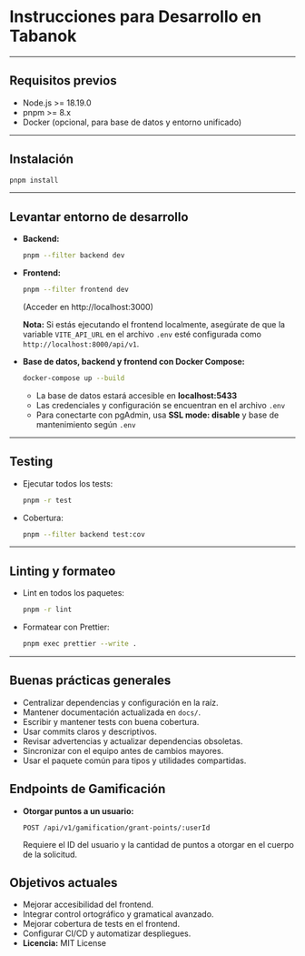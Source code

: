 # Instrucciones para Desarrollo en Tabanok

---

## Requisitos previos

- Node.js >= 18.19.0
- pnpm >= 8.x
- Docker (opcional, para base de datos y entorno unificado)

---

## Instalación

```bash
pnpm install
```

---

## Levantar entorno de desarrollo

- **Backend:**

  ```bash
  pnpm --filter backend dev
  ```

- **Frontend:**

  ```bash
  pnpm --filter frontend dev
  ```
  (Acceder en http://localhost:3000)

  **Nota:** Si estás ejecutando el frontend localmente, asegúrate de que la variable `VITE_API_URL` en el archivo `.env` esté configurada como `http://localhost:8000/api/v1`.

- **Base de datos, backend y frontend con Docker Compose:**

  ```bash
  docker-compose up --build
  ```

  - La base de datos estará accesible en **localhost:5433**
  - Las credenciales y configuración se encuentran en el archivo `.env`
  - Para conectarte con pgAdmin, usa **SSL mode: disable** y base de mantenimiento según `.env`

---

## Testing

- Ejecutar todos los tests:

  ```bash
  pnpm -r test
  ```

- Cobertura:

  ```bash
  pnpm --filter backend test:cov
  ```

---

## Linting y formateo

- Lint en todos los paquetes:

  ```bash
  pnpm -r lint
  ```

- Formatear con Prettier:

  ```bash
  pnpm exec prettier --write .
  ```

---

## Buenas prácticas generales

- Centralizar dependencias y configuración en la raíz.
- Mantener documentación actualizada en `docs/`.
- Escribir y mantener tests con buena cobertura.
- Usar commits claros y descriptivos.
- Revisar advertencias y actualizar dependencias obsoletas.
- Sincronizar con el equipo antes de cambios mayores.
- Usar el paquete común para tipos y utilidades compartidas.

## Endpoints de Gamificación

- **Otorgar puntos a un usuario:**
  ```
  POST /api/v1/gamification/grant-points/:userId
  ```
  Requiere el ID del usuario y la cantidad de puntos a otorgar en el cuerpo de la solicitud.

## Objetivos actuales

- Mejorar accesibilidad del frontend.
- Integrar control ortográfico y gramatical avanzado.
- Mejorar cobertura de tests en el frontend.
- Configurar CI/CD y automatizar despliegues.
- **Licencia:** MIT License
